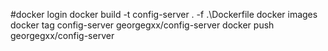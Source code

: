 #docker login
docker build -t config-server . -f .\Dockerfile
docker images
docker tag config-server georgegxx/config-server
docker push georgegxx/config-server